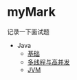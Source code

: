 # myMark
记录一下面试题

- Java
  - [基础](https://github.com/FTBoojux/myMark/tree/main/Java/basic)
  - [多线程与高并发](https://github.com/FTBoojux/myMark/tree/main/Java/threadAndCurrency) 
  - [JVM]()